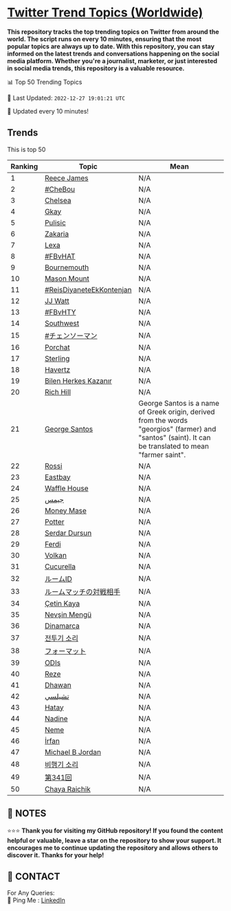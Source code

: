 [Twitter Trend Topics (Worldwide)](https://github.com/ErcinDedeoglu/Twitter-Trend-Topics)
==========

**This repository tracks the top trending topics on Twitter from around the world. 
The script runs on every 10 minutes, ensuring that the most popular topics are always up to date. 
With this repository, you can stay informed on the latest trends and conversations happening on the social media platform. 
Whether you're a journalist, marketer, or just interested in social media trends, this repository is a valuable resource.**


📊 Top 50 Trending Topics

📆 Last Updated: `2022-12-27 19:01:21 UTC`

🔧 Updated every 10 minutes!


## Trends

This is top 50

| Ranking | Topic | Mean |
| ------- | ------------ | ------------ |
| 1 | [Reece James](http://twitter.com/search?q=Reece+James) | N/A |
| 2 | [#CheBou](http://twitter.com/search?q=%23CheBou) | N/A |
| 3 | [Chelsea](http://twitter.com/search?q=Chelsea) | N/A |
| 4 | [Gkay](http://twitter.com/search?q=Gkay) | N/A |
| 5 | [Pulisic](http://twitter.com/search?q=Pulisic) | N/A |
| 6 | [Zakaria](http://twitter.com/search?q=Zakaria) | N/A |
| 7 | [Lexa](http://twitter.com/search?q=Lexa) | N/A |
| 8 | [#FBvHAT](http://twitter.com/search?q=%23FBvHAT) | N/A |
| 9 | [Bournemouth](http://twitter.com/search?q=Bournemouth) | N/A |
| 10 | [Mason Mount](http://twitter.com/search?q=Mason+Mount) | N/A |
| 11 | [#ReisDiyaneteEkKontenjan](http://twitter.com/search?q=%23ReisDiyaneteEkKontenjan) | N/A |
| 12 | [JJ Watt](http://twitter.com/search?q=JJ+Watt) | N/A |
| 13 | [#FBvHTY](http://twitter.com/search?q=%23FBvHTY) | N/A |
| 14 | [Southwest](http://twitter.com/search?q=Southwest) | N/A |
| 15 | [#チェンソーマン](http://twitter.com/search?q=%23%e3%83%81%e3%82%a7%e3%83%b3%e3%82%bd%e3%83%bc%e3%83%9e%e3%83%b3) | N/A |
| 16 | [Porchat](http://twitter.com/search?q=Porchat) | N/A |
| 17 | [Sterling](http://twitter.com/search?q=Sterling) | N/A |
| 18 | [Havertz](http://twitter.com/search?q=Havertz) | N/A |
| 19 | [Bilen Herkes Kazanır](http://twitter.com/search?q=Bilen+Herkes+Kazan%c4%b1r) | N/A |
| 20 | [Rich Hill](http://twitter.com/search?q=Rich+Hill) | N/A |
| 21 | [George Santos](http://twitter.com/search?q=George+Santos) | George Santos is a name of Greek origin, derived from the words "georgios" (farmer) and "santos" (saint). It can be translated to mean "farmer saint". |
| 22 | [Rossi](http://twitter.com/search?q=Rossi) | N/A |
| 23 | [Eastbay](http://twitter.com/search?q=Eastbay) | N/A |
| 24 | [Waffle House](http://twitter.com/search?q=Waffle+House) | N/A |
| 25 | [جيمس](http://twitter.com/search?q=%d8%ac%d9%8a%d9%85%d8%b3) | N/A |
| 26 | [Money Mase](http://twitter.com/search?q=Money+Mase) | N/A |
| 27 | [Potter](http://twitter.com/search?q=Potter) | N/A |
| 28 | [Serdar Dursun](http://twitter.com/search?q=Serdar+Dursun) | N/A |
| 29 | [Ferdi](http://twitter.com/search?q=Ferdi) | N/A |
| 30 | [Volkan](http://twitter.com/search?q=Volkan) | N/A |
| 31 | [Cucurella](http://twitter.com/search?q=Cucurella) | N/A |
| 32 | [ルームID](http://twitter.com/search?q=%e3%83%ab%e3%83%bc%e3%83%a0ID) | N/A |
| 33 | [ルームマッチの対戦相手](http://twitter.com/search?q=%e3%83%ab%e3%83%bc%e3%83%a0%e3%83%9e%e3%83%83%e3%83%81%e3%81%ae%e5%af%be%e6%88%a6%e7%9b%b8%e6%89%8b) | N/A |
| 34 | [Çetin Kaya](http://twitter.com/search?q=%c3%87etin+Kaya) | N/A |
| 35 | [Nevşin Mengü](http://twitter.com/search?q=Nev%c5%9fin+Meng%c3%bc) | N/A |
| 36 | [Dinamarca](http://twitter.com/search?q=Dinamarca) | N/A |
| 37 | [전투기 소리](http://twitter.com/search?q=%ec%a0%84%ed%88%ac%ea%b8%b0+%ec%86%8c%eb%a6%ac) | N/A |
| 38 | [フォーマット](http://twitter.com/search?q=%e3%83%95%e3%82%a9%e3%83%bc%e3%83%9e%e3%83%83%e3%83%88) | N/A |
| 39 | [ODIs](http://twitter.com/search?q=ODIs) | N/A |
| 40 | [Reze](http://twitter.com/search?q=Reze) | N/A |
| 41 | [Dhawan](http://twitter.com/search?q=Dhawan) | N/A |
| 42 | [تشيلسي](http://twitter.com/search?q=%d8%aa%d8%b4%d9%8a%d9%84%d8%b3%d9%8a) | N/A |
| 43 | [Hatay](http://twitter.com/search?q=Hatay) | N/A |
| 44 | [Nadine](http://twitter.com/search?q=Nadine) | N/A |
| 45 | [Neme](http://twitter.com/search?q=Neme) | N/A |
| 46 | [İrfan](http://twitter.com/search?q=%c4%b0rfan) | N/A |
| 47 | [Michael B Jordan](http://twitter.com/search?q=Michael+B+Jordan) | N/A |
| 48 | [비행기 소리](http://twitter.com/search?q=%eb%b9%84%ed%96%89%ea%b8%b0+%ec%86%8c%eb%a6%ac) | N/A |
| 49 | [第341回](http://twitter.com/search?q=%e7%ac%ac341%e5%9b%9e) | N/A |
| 50 | [Chaya Raichik](http://twitter.com/search?q=Chaya+Raichik) | N/A |




## 📝 NOTES

⭐⭐⭐ **Thank you for visiting my GitHub repository! If you found the content helpful or valuable, leave a star on the repository to show your support. It encourages me to continue updating the repository and allows others to discover it. Thanks for your help!**

## 📨 CONTACT

 For Any Queries:  
            🏓 Ping Me : [LinkedIn](https://www.linkedin.com/in/ercindedeoglu/)